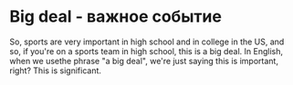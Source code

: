 # Big deal - важное событие




So, sports are very important in high school and in college in the US, and so, if you're on a sports team in high school, this is a big deal. In English, when we usethe phrase "a big deal", we're just saying this is important, right? This is significant.